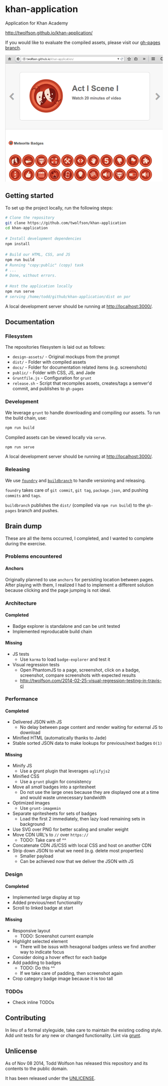 # khan-application
Application for Khan Academy

http://twolfson.github.io/khan-application/

If you would like to evaluate the compiled assets, please visit our [gh-pages branch][].

![Screenshot](docs/screenshot.png)

[gh-pages branch]: https://github.com/twolfson/khan-application/tree/gh-pages

## Getting started
To set up the project locally, run the following steps:

```bash
# Clone the repository
git clone https://github.com/twolfson/khan-application
cd khan-application

# Install development dependencies
npm install

# Build our HTML, CSS, and JS
npm run build
# Running "copy:public" (copy) task
# ...
# Done, without errors.

# Host the application locally
npm run serve
# serving /home/todd/github/khan-application/dist on por
```

A local development server should be running at [http://localhost:3000/][].

[http://localhost:3000/]: http://localhost:3000/

## Documentation
### Filesystem
The repositories filesystem is laid out as follows:

- `design-assets/` - Original mockups from the prompt
- `dist/` - Folder with compiled assets
- `docs/` - Folder for documentation related items (e.g. screenshots)
- `public/` - Folder with CSS, JS, and Jade
- `Gruntfile.js` - Configuration for `grunt`
- `release.sh` - Script that recompiles assets, creates/tags a semver'd commit, and publishes to `gh-pages`

### Development
We leverage `grunt` to handle downloading and compiling our assets. To run the build chain, use:

```bash
npm run build
```

Compiled assets can be viewed locally via `serve`.

```bash
npm run serve
```

A local development server should be running at [http://localhost:3000/][].

[http://localhost:3000/]: http://localhost:3000/

### Releasing
We use [`foundry`][] and [`buildbranch`][] to handle versioning and releasing.

`foundry` takes care of `git commit`, `git tag`, `package.json`, and pushing `commits` and `tags`.

`buildbranch` publishes the `dist/` (compiled via `npm run build`) to the `gh-pages` branch and pushes.

[`foundry`]: https://github.com/twolfson/foundry
[`buildbranch`]: https://github.com/nfroidure/buildbranch

## Brain dump
These are all the items occurred, I completed, and I wanted to complete during the exercise.

### Problems encountered
#### Anchors
Originally planned to use `anchors` for persisting location between pages. After playing with them, I realized I had to implement a different solution because clicking and the page jumping is not ideal.

### Architecture
#### Completed
- Badge explorer is standalone and can be unit tested
- Implemented reproducable build chain

#### Missing
- JS tests
    - Use `karma` to load `badge-explorer` and test it
- Visual regression tests
    - Open PhantomJS to a page, screenshot, click on a badge, screenshot, compare screenshots with expected results
    - http://twolfson.com/2014-02-25-visual-regression-testing-in-travis-ci

### Performance
#### Completed
- Delivered JSON with JS
    - No delay between page content and render waiting for external JS to download
- Minified HTML (automatically thanks to Jade)
- Stable sorted JSON data to make lookups for previous/next badges `O(1)`

#### Missing
- Minify JS
  - Use a grunt plugin that leverages `uglifyjs2`
- Minified CSS
  - Use a `grunt` plugin for consistency
- Move all *small* badges into a spritesheet
  - Do not use the large ones because they are displayed one at a time and would waste unnecessary bandwidth
- Optimized images
  - Use `grunt-imagemin`
- Separate spritesheets for sets of badges
    - Load the first 2 immediately, then lazy load remaining sets in background
- Use SVG over PNG for better scaling and smaller weight
- Move CDN URL's to `//` over `https://`
  - TODO: Take care of ^^
- Concatenate CDN JS/CSS with local CSS and host on another CDN
- Strip down JSON to what we need (e.g. delete most properties)
    - Smaller payload
    - Can be achieved now that we deliver the JSON with JS

### Design
#### Completed
- Implemented large display at top
- Added previous/next functionality
- Scroll to linked badge at start

#### Missing
- Responsive layout
    - TODO: Screenshot current example
- Highlight selected element
    - There will be issus with hexagonal badges unless we find another way to indicate focus
- Consider doing a hover effect for each badge
- Add padding to badges
    - TODO: Do this ^^
    - If we take care of padding, then screenshot again
- Crop category badge image because it is too tall

### TODOs
- Check inline TODOs

## Contributing
In lieu of a formal styleguide, take care to maintain the existing coding style. Add unit tests for any new or changed functionality. Lint via [grunt](https://github.com/gruntjs/grunt).

## Unlicense
As of Nov 08 2014, Todd Wolfson has released this repository and its contents to the public domain.

It has been released under the [UNLICENSE][].

[UNLICENSE]: UNLICENSE
